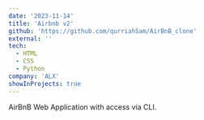 ```yaml
---
date: '2023-11-14'
title: 'Airbnb v2'
github: 'https://github.com/qurriahSam/AirBnB_clone'
external: ''
tech:
  - HTML
  - CSS
  - Python
company: 'ALX'
showInProjects: true
---
```


AirBnB Web Application with access via CLI.
